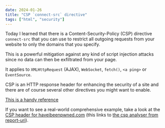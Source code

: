 ```yaml
---
date: 2024-01-26
title: "CSP `connect-src` directive"
tags: ["html", "security"]
---
```


Today I learned that there is a Content-Security-Policy (CSP) directive `connect-src` that you can use to restrict all outgoing requests from your website to only the domains that you specify.

This is a powerful mitigation against any kind of script injection attacks since no data can then be exfiltrated from your page.

It applies to `XMLHttpRequest` (AJAX), `WebSocket`, `fetch()`, `<a ping>` or `EventSource`.

CSP is an HTTP response header for enhancing the security of a site and there are of course several other directives you might want to enable.

[This is a handy reference](https://content-security-policy.com/)

If you want to see a real-world comprehensive example, take a look at the [CSP header for haveibeenpwned.com](https://report-uri.com/home/analyse/https%3A%2F%2Fhaveibeenpwned.com%2F) (this links to [the csp analyser from report-uri](https://report-uri.com/home/analyse)).
